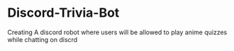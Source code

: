# Discord-Trivia-Bot

Creating A discord robot where users will be allowed to play anime quizzes while chatting on discrd
